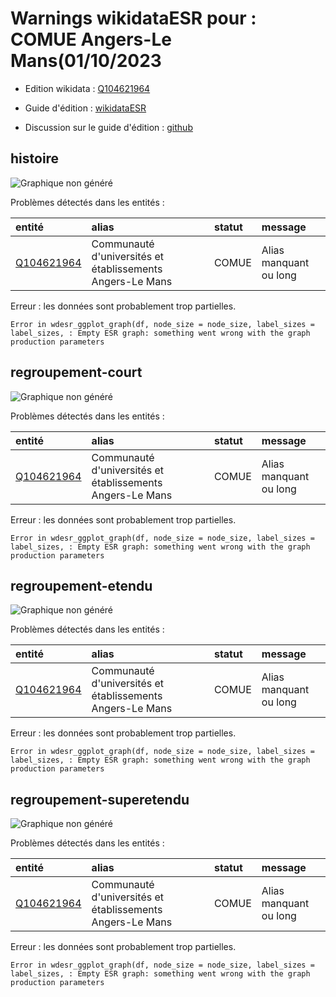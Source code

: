 Warnings wikidataESR pour : COMUE Angers-Le Mans(01/10/2023
================

- Edition wikidata : [Q104621964](https://www.wikidata.org/wiki/Q104621964)
- Guide d'édition : [wikidataESR](https://github.com/cpesr/wikidataESR/)

- Discussion sur le guide d'édition : [github](https://github.com/cpesr/wikidataESR/issues)



## histoire 

![Graphique non généré](Q104621964-histoire.png) 

Problèmes détectés dans les entités :

|entité                                                 |alias                                                     |statut |message                |
|:------------------------------------------------------|:---------------------------------------------------------|:------|:----------------------|
|[Q104621964](https://www.wikidata.org/wiki/Q104621964) |Communauté d'universités et établissements Angers-Le Mans |COMUE  |Alias manquant ou long |

 


Erreur : les données sont probablement trop partielles.
```
Error in wdesr_ggplot_graph(df, node_size = node_size, label_sizes = label_sizes, : Empty ESR graph: something went wrong with the graph production parameters

``` 



## regroupement-court 

![Graphique non généré](Q104621964-regroupement-court.png) 

Problèmes détectés dans les entités :

|entité                                                 |alias                                                     |statut |message                |
|:------------------------------------------------------|:---------------------------------------------------------|:------|:----------------------|
|[Q104621964](https://www.wikidata.org/wiki/Q104621964) |Communauté d'universités et établissements Angers-Le Mans |COMUE  |Alias manquant ou long |

 


Erreur : les données sont probablement trop partielles.
```
Error in wdesr_ggplot_graph(df, node_size = node_size, label_sizes = label_sizes, : Empty ESR graph: something went wrong with the graph production parameters

``` 



## regroupement-etendu 

![Graphique non généré](Q104621964-regroupement-etendu.png) 

Problèmes détectés dans les entités :

|entité                                                 |alias                                                     |statut |message                |
|:------------------------------------------------------|:---------------------------------------------------------|:------|:----------------------|
|[Q104621964](https://www.wikidata.org/wiki/Q104621964) |Communauté d'universités et établissements Angers-Le Mans |COMUE  |Alias manquant ou long |

 


Erreur : les données sont probablement trop partielles.
```
Error in wdesr_ggplot_graph(df, node_size = node_size, label_sizes = label_sizes, : Empty ESR graph: something went wrong with the graph production parameters

``` 



## regroupement-superetendu 

![Graphique non généré](Q104621964-regroupement-superetendu.png) 

Problèmes détectés dans les entités :

|entité                                                 |alias                                                     |statut |message                |
|:------------------------------------------------------|:---------------------------------------------------------|:------|:----------------------|
|[Q104621964](https://www.wikidata.org/wiki/Q104621964) |Communauté d'universités et établissements Angers-Le Mans |COMUE  |Alias manquant ou long |

 


Erreur : les données sont probablement trop partielles.
```
Error in wdesr_ggplot_graph(df, node_size = node_size, label_sizes = label_sizes, : Empty ESR graph: something went wrong with the graph production parameters

``` 

